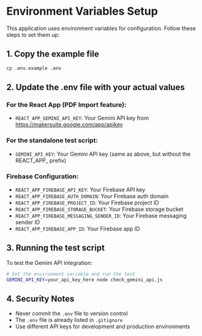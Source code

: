 # Environment Variables Setup

This application uses environment variables for configuration. Follow these steps to set them up:

## 1. Copy the example file
```bash
cp .env.example .env
```

## 2. Update the .env file with your actual values

### For the React App (PDF Import feature):
- `REACT_APP_GEMINI_API_KEY`: Your Gemini API key from https://makersuite.google.com/app/apikey

### For the standalone test script:
- `GEMINI_API_KEY`: Your Gemini API key (same as above, but without the REACT_APP_ prefix)

### Firebase Configuration:
- `REACT_APP_FIREBASE_API_KEY`: Your Firebase API key
- `REACT_APP_FIREBASE_AUTH_DOMAIN`: Your Firebase auth domain
- `REACT_APP_FIREBASE_PROJECT_ID`: Your Firebase project ID
- `REACT_APP_FIREBASE_STORAGE_BUCKET`: Your Firebase storage bucket
- `REACT_APP_FIREBASE_MESSAGING_SENDER_ID`: Your Firebase messaging sender ID
- `REACT_APP_FIREBASE_APP_ID`: Your Firebase app ID

## 3. Running the test script
To test the Gemini API integration:
```bash
# Set the environment variable and run the test
GEMINI_API_KEY=your_api_key_here node check_gemini_api.js
```

## 4. Security Notes
- Never commit the `.env` file to version control
- The `.env` file is already listed in `.gitignore`
- Use different API keys for development and production environments

